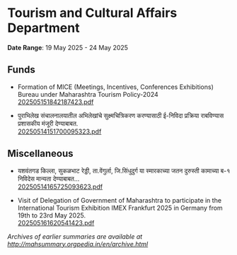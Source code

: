 # Tourism and Cultural Affairs Department

**Date Range**: 19 May 2025 - 24 May 2025


## Funds
- Formation of MICE (Meetings, Incentives, Conferences  Exhibitions) Bureau under Maharashtra Tourism Policy-2024\
  [202505151842187423.pdf](https://gr.maharashtra.gov.in/Site/Upload/Government%20Resolutions/English/202505151842187423.pdf)

- पुराभिलेख संचालनालयातील अभिलेखांचे सुक्ष्मचित्रिकरण करण्यासाठी ई-निविदा प्रक्रिया राबविण्यास प्रशासकीय मंजूरी देण्याबाबत.\
  [20250514151700095323.pdf](https://gr.maharashtra.gov.in/Site/Upload/Government%20Resolutions/English/20250514151700095323.pdf)

## Miscellaneous
- यशवंतगड किल्ला, सुकळभाट रेड्डी, ता.वेंगुर्ला, जि.सिंधुदुर्ग या स्मारकाच्या जतन दुरुस्ती कामाच्या ब-१ निविदेस मान्यता देण्याबाबत...\
  [20250514165725093623.pdf](https://gr.maharashtra.gov.in/Site/Upload/Government%20Resolutions/English/20250514165725093623.pdf)

- Visit of Delegation of Government of Maharashtra to participate in the International Tourism Exhibition IMEX Frankfurt 2025 in Germany from 19th to 23rd May 2025.\
  [202505161620541423.pdf](https://gr.maharashtra.gov.in/Site/Upload/Government%20Resolutions/English/202505161620541423.pdf)


*Archives of earlier summaries are available at http://mahsummary.orgpedia.in/en/archive.html*